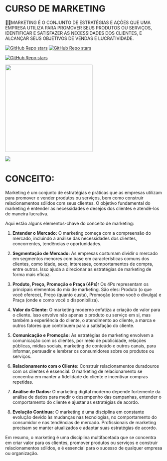 # CURSO DE MARKETING
👨‍⚖️MARKETING É O CONJUNTO DE ESTRATÉGIAS E AÇÕES QUE UMA EMPRESA UTILIZA PARA PROMOVER SEUS PRODUTOS OU SERVIÇOS, IDENTIFICAR E SATISFAZER AS NECESSIDADES DOS CLIENTES, E ALCANÇAR SEUS OBJETIVOS DE VENDAS E LUCRATIVIDADE.

[![GitHub Repo stars](https://img.shields.io/badge/VILHALVA-GITHUB-03A9F4?logo=github)](https://github.com/VILHALVA) 
[![GitHub Repo stars](https://img.shields.io/badge/VEJA%20OS-VIDEOS-03A9F4?logo=youtube)](https://www.youtube.com/@vilhalva100/search?query=MARKETING)

[![GitHub Repo stars](https://img.shields.io/badge/-PLAYLIST%20DO%20YOUTUBE-blueviolet)](https://youtube.com/playlist?list=PLHz_AreHm4dmmqFmLT17KMjoaE0Y4LqRv&si=nRmet6xFanJO1L0A)

<img src="https://www.zohowebstatic.com/sites/zweb/images/marketingplus/images/mp_dm_concept_banner_1x.png" width="280"> <br>

![](https://i.imgur.com/waxVImv.png)

# CONCEITO:
Marketing é um conjunto de estratégias e práticas que as empresas utilizam para promover e vender produtos ou serviços, bem como construir relacionamentos sólidos com seus clientes. O objetivo fundamental do marketing é entender as necessidades e desejos dos clientes e atendê-los de maneira lucrativa.

Aqui estão alguns elementos-chave do conceito de marketing:

1. **Entender o Mercado:** O marketing começa com a compreensão do mercado, incluindo a análise das necessidades dos clientes, concorrentes, tendências e oportunidades.

2. **Segmentação de Mercado:** As empresas costumam dividir o mercado em segmentos menores com base em características comuns dos clientes, como idade, sexo, interesses, comportamentos de compra, entre outros. Isso ajuda a direcionar as estratégias de marketing de forma mais eficaz.

3. **Produto, Preço, Promoção e Praça (4Ps):** Os 4Ps representam os principais elementos do mix de marketing. São eles: Produto (o que você oferece), Preço (quanto custa), Promoção (como você o divulga) e Praça (onde e como você o disponibiliza).

4. **Valor do Cliente:** O marketing moderno enfatiza a criação de valor para o cliente. Isso envolve não apenas o produto ou serviço em si, mas também a experiência do cliente, o atendimento ao cliente, a marca e outros fatores que contribuem para a satisfação do cliente.

5. **Comunicação e Promoção:** As estratégias de marketing envolvem a comunicação com os clientes, por meio de publicidade, relações públicas, mídias sociais, marketing de conteúdo e outros canais, para informar, persuadir e lembrar os consumidores sobre os produtos ou serviços.

6. **Relacionamento com o Cliente:** Construir relacionamentos duradouros com os clientes é essencial. O marketing de relacionamento se concentra em manter a fidelidade do cliente e incentivar compras repetidas.

7. **Análise de Dados:** O marketing digital moderno depende fortemente da análise de dados para medir o desempenho das campanhas, entender o comportamento do cliente e ajustar as estratégias de acordo.

8. **Evolução Contínua:** O marketing é uma disciplina em constante evolução devido às mudanças nas tecnologias, no comportamento do consumidor e nas tendências de mercado. Profissionais de marketing precisam se manter atualizados e adaptar suas estratégias de acordo.

Em resumo, o marketing é uma disciplina multifacetada que se concentra em criar valor para os clientes, promover produtos ou serviços e construir relacionamentos sólidos, e é essencial para o sucesso de qualquer empresa ou organização.
